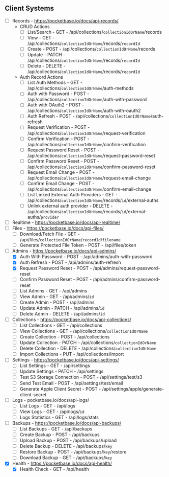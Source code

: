 ## Client Systems
- [ ] Records - https://pocketbase.io/docs/api-records/
	- CRUD Actions
		- [ ] List/Search - GET - /api/collections/`collectionIdOrName`/records
		- [ ] View - GET - /api/collections/`collectionIdOrName`/records/`recordId`
		- [ ] Create - POST - /api/collections/`collectionIdOrName`/records
		- [ ] Update - PATCH - /api/collections/`collectionIdOrName`/records/`recordId`
		- [ ] Delete - DELETE - /api/collections/`collectionIdOrName`/records/`recordId`
	- Auth Record Actions
		- [ ] List Auth Methods - GET - /api/collections/`collectionIdOrName`/auth-methods
		- [ ] Auth with Password - POST - /api/collections/`collectionIdOrName`/auth-with-password
		- [ ] Auth with OAuth2 - POST - /api/collections/`collectionIdOrName`/auth-with-oauth2
		- [ ] Auth Refresh - POST - /api/collections/`collectionIdOrName`/auth-refresh
		- [ ] Request Verification - POST - /api/collections/`collectionIdOrName`/request-verification
		- [ ] Confirm Verification - POST - /api/collections/`collectionIdOrName`/confirm-verification
		- [ ] Request Password Reset - POST - /api/collections/`collectionIdOrName`/request-password-reset
		- [ ] Confirm Password Reset - POST - /api/collections/`collectionIdOrName`/confirm-password-reset
		- [ ] Request Email Change - POST - /api/collections/`collectionIdOrName`/request-email-change
		- [ ] Confirm Email Change - POST - /api/collections/`collectionIdOrName`/confirm-email-change
		- [ ] List Linked External Auth Providers - GET - /api/collections/`collectionIdOrName`/records/`id`/external-auths
		- [ ] Unlink external auth provider - DELETE - /api/collections/`collectionIdOrName`/records/`id`/external-auths/`provider`
- [ ] Realtime - https://pocketbase.io/docs/api-realtime/
- [ ] Files - https://pocketbase.io/docs/api-files/
	- [ ] Download/Fetch File - GET - /api/files/`collectionIdOrName`/`recordId`/`filename`
	- [ ] Generate Protected File Token - POST - /api/files/token
- [ ] Admins - https://pocketbase.io/docs/api-admins/
	- [x] Auth With Password - POST - /api/admins/auth-with-password
	- [x] Auth Refresh - POST - /api/admins/auth-refresh
	- [x] Request Password Reset - POST - /api/admins/request-password-reset
	- [ ] Confirm Password Reset - POST - /api/admins/confirm-password-reset
	- [ ] List Admins - GET - /api/admins
	- [ ] View Admin - GET - /api/admins/`id`
	- [ ] Create Admin - POST - /api/admins
	- [ ] Update Admin - PATCH - /api/admins/`id`
	- [ ] Delete Admin - DELETE - /api/admins/`id`
- [ ] Collections - https://pocketbase.io/docs/api-collections/
	- [ ] List Collections - GET - /api/collections
	- [ ] View Collections - GET - /api/collections/`collectionIdOrName`
	- [ ] Create Collection - POST - /api/collections
	- [ ] Update Collection - PATCH - /api/collections/`collectionIdOrName`
	- [ ] Delete Collection - DELETE - /api/collections/`collectionIdOrName`
	- [ ] Import Collections - PUT - /api/collections/import
- [ ] Settings - https://pocketbase.io/docs/api-settings/
	- [ ] List Settings - GET - /api/settings
	- [ ] Update Settings - PATCH - /api/settings
	- [ ] Test S3 Storage Connection - POST - /api/settings/test/s3
	- [ ] Send Test Email - POST - /api/settings/test/email
	- [ ] Generate Apple Client Secret - POST - /api/settings/apple/generate-client-secret
- [ ] Logs - pocketbase.io/docs/api-logs/
	- [ ] List Logs - GET - /api/logs
	- [ ] View Logs - GET - /api/logs/`id`
	- [ ] Logs Statistics - GET - /api/logs/stats
- [ ] Backups - https://pocketbase.io/docs/api-backups/
	- [ ] List Backups - GET - /api/backups
	- [ ] Create Backup - POST - /api/backups
	- [ ] Upload Backup - POST - /api/backups/upload
	- [ ] Delete Backup - DELETE - /api/backups/`key`
	- [ ] Restore Backup - POST - /api/backups/`key`/restore
	- [ ] Download Backup - GET - /api/backups/`key`
- [x] Health - https://pocketbase.io/docs/api-health/
	- [x] Health Check - GET - /api/health

